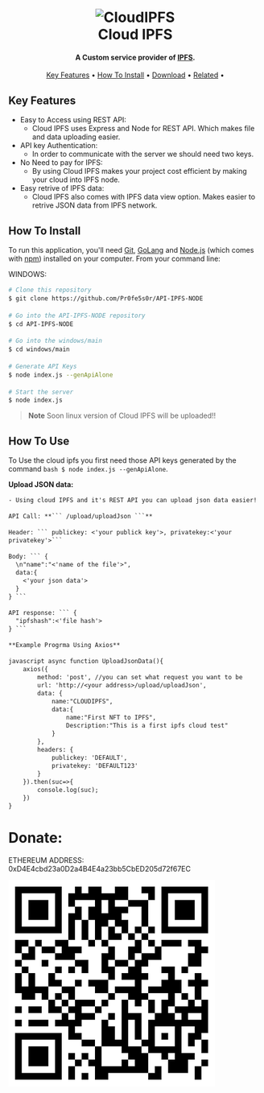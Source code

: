 
<h1 align="center">
  <br>
  <img src="https://raw.githubusercontent.com/Pr0fe5s0r/API-IPFS-NODE/main/images/logo.png" alt="CloudIPFS" width="200">
  <br>
  Cloud IPFS
  <br>
</h1>

<h4 align="center">A Custom service provider of <a href="http://electron.atom.io" target="_blank">IPFS</a>.</h4>

<p align="center">
  <a href="#key-features">Key Features</a> •
  <a href="#how-to-use">How To Install</a> •
  <a href="#download">Download</a> •
  <a href="#related">Related</a> •
</p>

<!-- ![screenshot](https://raw.githubusercontent.com/amitmerchant1990/electron-markdownify/master/app/img/markdownify.gif) -->

## Key Features

* Easy to Access using REST API:
  - Cloud IPFS uses Express and Node for REST API. Which makes file and data uploading easier.
* API key Authentication:
  - In order to communicate with the server we should need two keys.
* No Need to pay for IPFS:
  - By using Cloud IPFS makes your project cost efficient by making your cloud into IPFS node.
* Easy retrive of IPFS data:
  - Cloud IPFS also comes with IPFS data view option. Makes easier to retrive JSON data from IPFS network.

## How To Install

To run this application, you'll need [Git](https://git-scm.com), [GoLang](https://go.dev/dl/) and [Node.js](https://nodejs.org/en/download/) (which comes with [npm](http://npmjs.com)) installed on your computer. From your command line:


WINDOWS:
```bash
# Clone this repository
$ git clone https://github.com/Pr0fe5s0r/API-IPFS-NODE

# Go into the API-IPFS-NODE repository
$ cd API-IPFS-NODE

# Go into the windows/main
$ cd windows/main

# Generate API Keys
$ node index.js --genApiAlone

# Start the server
$ node index.js
```

> **Note**
> Soon linux version of Cloud IPFS will be uploaded!!



## How To Use

To Use the cloud ipfs you first need those API keys generated by the command ```bash $ node index.js --genApiAlone```.


**Upload JSON data:**

    - Using cloud IPFS and it's REST API you can upload json data easier!

    API Call: **``` /upload/uploadJson ```**

    Header: ``` publickey: <'your publick key'>, privatekey:<'your privatekey'>```

    Body: ``` {
      \n"name":"<'name of the file'>",
      data:{
        <'your json data'>
      }
    } ```

    API response: ``` {
      "ipfshash":<'file hash'>
    } ```

    **Example Progrma Using Axios**

    javascript async function UploadJsonData(){
        axios({
            method: 'post', //you can set what request you want to be
            url: 'http://<your address>/upload/uploadJson',
            data: {
                name:"CLOUDIPFS",
                data:{
                    name:"First NFT to IPFS",
                    Description:"This is a first ipfs cloud test"
                }
            },
            headers: {
                publickey: 'DEFAULT',
                privatekey: 'DEFAULT123'
            }
        }).then(suc=>{
            console.log(suc);
        })
    }


# Donate:

ETHEREUM ADDRESS: 0xD4E4cbd23a0D2a4B4E4a23bb5CbED205d72f67EC

![Ethereum Address](images/wallet.png)
